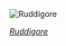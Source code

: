 
![Ruddigore](https://upload.wikimedia.org/wikipedia/en/thumb/7/7c/H._M._Brock_-_Gilbert_and_Sullivan_-_D%27Oyly_Carte_Opera_Company_Ruddigore_revival_1921.jpg/900px-H._M._Brock_-_Gilbert_and_Sullivan_-_D%27Oyly_Carte_Opera_Company_Ruddigore_revival_1921.jpg)

*[Ruddigore](https://wikipedia.org/wiki/File:H._M._Brock_-_Gilbert_and_Sullivan_-_D%27Oyly_Carte_Opera_Company_Ruddigore_revival_1921.jpg)*
